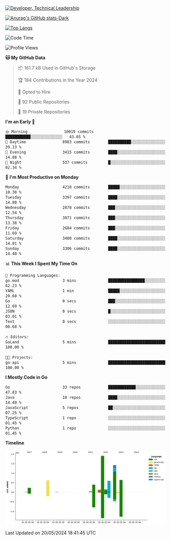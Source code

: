 <div>
  <a href="https://www.linkedin.com/in/arielpineiro/" target="_blank" rel="nofollow noopener noreferrer">
    <img src="https://img.shields.io/badge/-LinkedIn-%230077B5?style=for-the-badge&logo=linkedin&logoColor=white" alt="Developer, Technical Leadership" title="Ariel Piñeiro">
  </a>
</div>

[![Anurag's GitHub stats-Dark](https://github-readme-stats.vercel.app/api?username=arielsrv&show_icons=true&theme=dark#gh-dark-mode-only)](https://github.com/anuraghazra/github-readme-stats#gh-dark-mode-only)

[![Top Langs](https://github-readme-stats.vercel.app/api/top-langs/?username=arielsrv&layout=compact&langs_count=10&theme=dark#gh-dark-mode-only)](https://github.com/anuraghazra/github-readme-stats&theme=dark#gh-dark-mode-only)

<!--START_SECTION:waka-->
![Code Time](http://img.shields.io/badge/Code%20Time-883%20hrs%2016%20mins-blue)

![Profile Views](http://img.shields.io/badge/Profile%20Views-2-blue)

**🐱 My GitHub Data** 

> 📦 161.7 kB Used in GitHub's Storage 
 > 
> 🏆 184 Contributions in the Year 2024
 > 
> 💼 Opted to Hire
 > 
> 📜 92 Public Repositories 
 > 
> 🔑 19 Private Repositories 
 > 
**I'm an Early 🐤** 

```text
🌞 Morning                10019 commits       ███████████░░░░░░░░░░░░░░   43.65 % 
🌆 Daytime                8983 commits        ██████████░░░░░░░░░░░░░░░   39.13 % 
🌃 Evening                3415 commits        ████░░░░░░░░░░░░░░░░░░░░░   14.88 % 
🌙 Night                  537 commits         █░░░░░░░░░░░░░░░░░░░░░░░░   02.34 % 
```
📅 **I'm Most Productive on Monday** 

```text
Monday                   4218 commits        █████░░░░░░░░░░░░░░░░░░░░   18.38 % 
Tuesday                  3397 commits        ████░░░░░░░░░░░░░░░░░░░░░   14.80 % 
Wednesday                2878 commits        ███░░░░░░░░░░░░░░░░░░░░░░   12.54 % 
Thursday                 3071 commits        ███░░░░░░░░░░░░░░░░░░░░░░   13.38 % 
Friday                   2684 commits        ███░░░░░░░░░░░░░░░░░░░░░░   11.69 % 
Saturday                 3400 commits        ████░░░░░░░░░░░░░░░░░░░░░   14.81 % 
Sunday                   3306 commits        ████░░░░░░░░░░░░░░░░░░░░░   14.40 % 
```


📊 **This Week I Spent My Time On** 

```text
💬 Programming Languages: 
go.mod                   3 mins              ████████████████░░░░░░░░░   62.23 % 
YAML                     1 min               █████░░░░░░░░░░░░░░░░░░░░   20.68 % 
Go                       0 secs              ███░░░░░░░░░░░░░░░░░░░░░░   12.69 % 
JSON                     0 secs              █░░░░░░░░░░░░░░░░░░░░░░░░   03.01 % 
Text                     0 secs              ░░░░░░░░░░░░░░░░░░░░░░░░░   00.68 % 

🔥 Editors: 
GoLand                   5 mins              █████████████████████████   100.00 % 

🐱‍💻 Projects: 
go-api                   5 mins              █████████████████████████   100.00 % 
```

**I Mostly Code in Go** 

```text
Go                       33 repos            ████████████░░░░░░░░░░░░░   47.83 % 
Java                     10 repos            ████░░░░░░░░░░░░░░░░░░░░░   14.49 % 
JavaScript               5 repos             ██░░░░░░░░░░░░░░░░░░░░░░░   07.25 % 
TypeScript               1 repo              ░░░░░░░░░░░░░░░░░░░░░░░░░   01.45 % 
Python                   1 repo              ░░░░░░░░░░░░░░░░░░░░░░░░░   01.45 % 
```



**Timeline**

![Lines of Code chart](https://raw.githubusercontent.com/arielsrv/arielsrv/main/assets/bar_graph.png)


 Last Updated on 20/05/2024 18:41:45 UTC
<!--END_SECTION:waka-->
